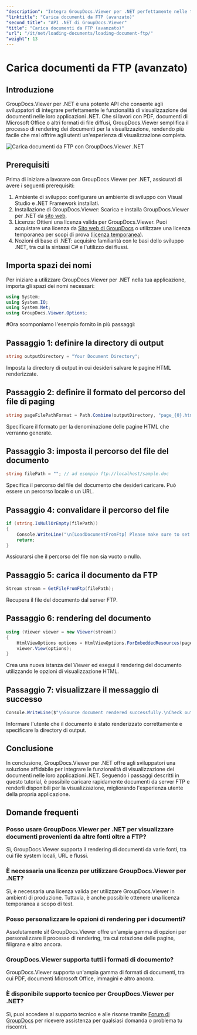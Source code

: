 ```yaml
---
"description": "Integra GroupDocs.Viewer per .NET perfettamente nelle tue applicazioni per una visualizzazione efficiente dei documenti. Esegui il rendering dei documenti da FTP senza sforzo."
"linktitle": "Carica documenti da FTP (avanzato)"
"second_title": "API .NET di GroupDocs.Viewer"
"title": "Carica documenti da FTP (avanzato)"
"url": "/it/net/loading-documents/loading-document-ftp/"
"weight": 13
---
```


# Carica documenti da FTP (avanzato)

## Introduzione
GroupDocs.Viewer per .NET è una potente API che consente agli sviluppatori di integrare perfettamente le funzionalità di visualizzazione dei documenti nelle loro applicazioni .NET. Che si lavori con PDF, documenti di Microsoft Office o altri formati di file diffusi, GroupDocs.Viewer semplifica il processo di rendering dei documenti per la visualizzazione, rendendo più facile che mai offrire agli utenti un'esperienza di visualizzazione completa.

![Carica documenti da FTP con GroupDocs.Viewer .NET](/viewer/loading-documents/load-documents-from-ftp.png)

## Prerequisiti
Prima di iniziare a lavorare con GroupDocs.Viewer per .NET, assicurati di avere i seguenti prerequisiti:
1. Ambiente di sviluppo: configurare un ambiente di sviluppo con Visual Studio e .NET Framework installati.
2. Installazione di GroupDocs.Viewer: Scarica e installa GroupDocs.Viewer per .NET da [sito web](https://releases.groupdocs.com/viewer/net/).
3. Licenza: Ottieni una licenza valida per GroupDocs.Viewer. Puoi acquistare una licenza da [Sito web di GroupDocs](https://purchase.groupdocs.com/buy) o utilizzare una licenza temporanea per scopi di prova ([licenza temporanea](https://purchase.groupdocs.com/temporary-license/)).
4. Nozioni di base di .NET: acquisire familiarità con le basi dello sviluppo .NET, tra cui la sintassi C# e l'utilizzo dei flussi.

## Importa spazi dei nomi
Per iniziare a utilizzare GroupDocs.Viewer per .NET nella tua applicazione, importa gli spazi dei nomi necessari:
```csharp
using System;
using System.IO;
using System.Net;
using GroupDocs.Viewer.Options;
```
#Ora scomponiamo l'esempio fornito in più passaggi:
## Passaggio 1: definire la directory di output
```csharp
string outputDirectory = "Your Document Directory";
```
Imposta la directory di output in cui desideri salvare le pagine HTML renderizzate.
## Passaggio 2: definire il formato del percorso del file di paging
```csharp
string pageFilePathFormat = Path.Combine(outputDirectory, "page_{0}.html");
```
Specificare il formato per la denominazione delle pagine HTML che verranno generate.
## Passaggio 3: imposta il percorso del file del documento
```csharp
string filePath = ""; // ad esempio ftp://localhost/sample.doc
```
Specifica il percorso del file del documento che desideri caricare. Può essere un percorso locale o un URL.
## Passaggio 4: convalidare il percorso del file
```csharp
if (string.IsNullOrEmpty(filePath))
{
    Console.WriteLine("\n[LoadDocumentFromFtp] Please make sure to set a proper path to the file.");
    return;
}
```
Assicurarsi che il percorso del file non sia vuoto o nullo.
## Passaggio 5: carica il documento da FTP
```csharp
Stream stream = GetFileFromFtp(filePath);
```
Recupera il file del documento dal server FTP.
## Passaggio 6: rendering del documento
```csharp
using (Viewer viewer = new Viewer(stream))
{
    HtmlViewOptions options = HtmlViewOptions.ForEmbeddedResources(pageFilePathFormat);
    viewer.View(options);
}
```
Crea una nuova istanza del Viewer ed esegui il rendering del documento utilizzando le opzioni di visualizzazione HTML.
## Passaggio 7: visualizzare il messaggio di successo
```csharp
Console.WriteLine($"\nSource document rendered successfully.\nCheck output in {outputDirectory}.");
```
Informare l'utente che il documento è stato renderizzato correttamente e specificare la directory di output.

## Conclusione
In conclusione, GroupDocs.Viewer per .NET offre agli sviluppatori una soluzione affidabile per integrare le funzionalità di visualizzazione dei documenti nelle loro applicazioni .NET. Seguendo i passaggi descritti in questo tutorial, è possibile caricare rapidamente documenti da server FTP e renderli disponibili per la visualizzazione, migliorando l'esperienza utente della propria applicazione.
## Domande frequenti
### Posso usare GroupDocs.Viewer per .NET per visualizzare documenti provenienti da altre fonti oltre a FTP?
Sì, GroupDocs.Viewer supporta il rendering di documenti da varie fonti, tra cui file system locali, URL e flussi.
### È necessaria una licenza per utilizzare GroupDocs.Viewer per .NET?
Sì, è necessaria una licenza valida per utilizzare GroupDocs.Viewer in ambienti di produzione. Tuttavia, è anche possibile ottenere una licenza temporanea a scopo di test.
### Posso personalizzare le opzioni di rendering per i documenti?
Assolutamente sì! GroupDocs.Viewer offre un'ampia gamma di opzioni per personalizzare il processo di rendering, tra cui rotazione delle pagine, filigrana e altro ancora.
### GroupDocs.Viewer supporta tutti i formati di documento?
GroupDocs.Viewer supporta un'ampia gamma di formati di documenti, tra cui PDF, documenti Microsoft Office, immagini e altro ancora.
### È disponibile supporto tecnico per GroupDocs.Viewer per .NET?
Sì, puoi accedere al supporto tecnico e alle risorse tramite [Forum di GroupDocs](https://forum.groupdocs.com/c/viewer/9) per ricevere assistenza per qualsiasi domanda o problema tu riscontri.